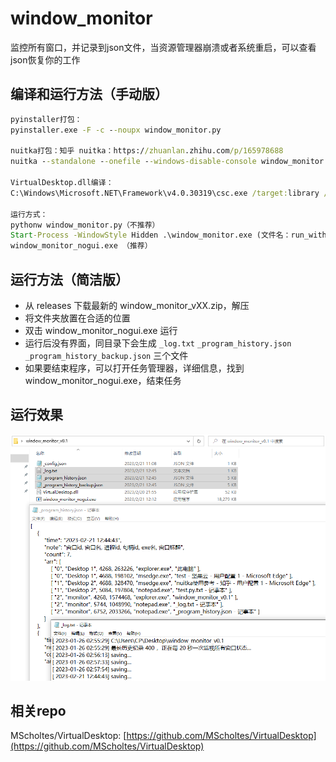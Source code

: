 # window_monitor

监控所有窗口，并记录到json文件，当资源管理器崩溃或者系统重启，可以查看json恢复你的工作

## 编译和运行方法（手动版）

```cmd
pyinstaller打包：
pyinstaller.exe -F -c --noupx window_monitor.py 

nuitka打包：知乎 nuitka：https://zhuanlan.zhihu.com/p/165978688
nuitka --standalone --onefile --windows-disable-console window_monitor.py -o window_monitor_nogui.exe

VirtualDesktop.dll编译：
C:\Windows\Microsoft.NET\Framework\v4.0.30319\csc.exe /target:library /out:VirtualDesktop.dll VirtualDesktop.cs

运行方式：
pythonw window_monitor.py（不推荐）
Start-Process -WindowStyle Hidden .\window_monitor.exe (文件名：run_with_new_process.ps1)（不推荐）
window_monitor_nogui.exe （推荐）

```

## 运行方法（简洁版）

- 从 releases 下载最新的 window_monitor_vXX.zip，解压
- 将文件夹放置在合适的位置
- 双击 window_monitor_nogui.exe 运行
- 运行后没有界面，同目录下会生成 `_log.txt` `_program_history.json` `_program_history_backup.json` 三个文件
- 如果要结束程序，可以打开任务管理器，详细信息，找到 window_monitor_nogui.exe，结束任务

## 运行效果

![running.png](images/running.png)

## 相关repo

MScholtes/VirtualDesktop:  [https://github.com/MScholtes/VirtualDesktop](https://github.com/MScholtes/VirtualDesktop)

